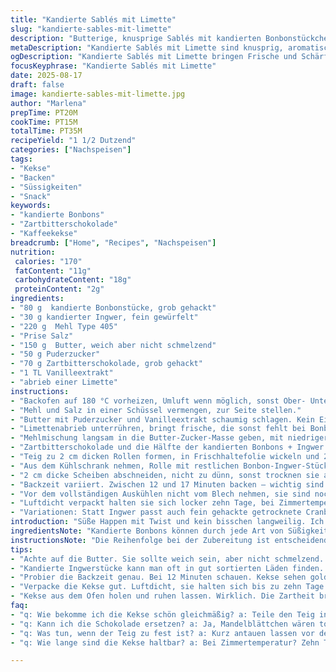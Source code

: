 ```yaml
---
title: "Kandierte Sablés mit Limette"
slug: "kandierte-sables-mit-limette"
description: "Butterige, knusprige Sablés mit kandierten Bonbonstückchen und einem frischen Limetten-Twist. Statt weißer Schokolade sorgt Zartbitterschokolade für eine herbere Note. Weniger Zucker, dafür ein Hauch Vanille. Die Bonbons ersetzen wir zu 70 Prozent durch kandierte Ingwerstücke – bringt Schärfe und Textur. Im Ofen nicht nur Zeit, sondern Farbe und Geruch beachten. Die Kekse werden an den Rändern leicht goldbraun, der Duft von Butter und Ingwer spürt man sofort. Perfekt zum Nachmittagskaffee. Zutaten teilweise reduziert, Ablauf geändert, damit der Teig schön locker bleibt. "
metaDescription: "Kandierte Sablés mit Limette sind knusprig, aromatisch und perfekt für den Nachmittagskaffee. Die Kombination aus Ingwer und Schokolade ist einzigartig."
ogDescription: "Kandierte Sablés mit Limette bringen Frische und Schärfe in jeden Bissen. Ideal für Liebhaber von besonderen Keksen."
focusKeyphrase: "Kandierte Sablés mit Limette"
date: 2025-08-17
draft: false
image: kandierte-sables-mit-limette.jpg
author: "Marlena"
prepTime: PT20M
cookTime: PT15M
totalTime: PT35M
recipeYield: "1 1/2 Dutzend"
categories: ["Nachspeisen"]
tags:
- "Kekse"
- "Backen"
- "Süssigkeiten"
- "Snack"
keywords:
- "kandierte Bonbons"
- "Zartbitterschokolade"
- "Kaffeekekse"
breadcrumb: ["Home", "Recipes", "Nachspeisen"]
nutrition: 
 calories: "170"
 fatContent: "11g"
 carbohydrateContent: "18g"
 proteinContent: "2g"
ingredients:
- "80 g  kandierte Bonbonstücke, grob gehackt"
- "30 g kandierter Ingwer, fein gewürfelt"
- "220 g  Mehl Type 405"
- "Prise Salz"
- "150 g  Butter, weich aber nicht schmelzend"
- "50 g Puderzucker"
- "70 g Zartbitterschokolade, grob gehackt"
- "1 TL Vanilleextrakt"
- "abrieb einer Limette"
instructions:
- "Backofen auf 180 °C vorheizen, Umluft wenn möglich, sonst Ober- Unterhitze. Ein Backblech mit Backpapier auslegen."
- "Mehl und Salz in einer Schüssel vermengen, zur Seite stellen."
- "Butter mit Puderzucker und Vanilleextrakt schaumig schlagen. Kein Eischnee, aber luftig und hell, das braucht Zeit – nicht hetzen."
- "Limettenabrieb unterrühren, bringt frische, die sonst fehlt bei Bonbons."
- "Mehlmischung langsam in die Butter-Zucker-Masse geben, mit niedriger Geschwindigkeit mischen oder per Hand, bis gerade vereint, nicht zu viel kneten."
- "Zartbitterschokolade und die Hälfte der kandierten Bonbons + Ingwer vorsichtig unterheben, darf nicht brechen oder zu sehr vermischt werden."
- "Teig zu 2 cm dicken Rollen formen, in Frischhaltefolie wickeln und 20 Minuten kalt stellen. Das stabilisiert den Teig, sonst verläuft er zu sehr."
- "Aus dem Kühlschrank nehmen, Rolle mit restlichen Bonbon-Ingwer-Stücken bestreuen und leicht andrücken. Rolle vorsichtig in Bonbons wälzen, mit den Händen formen, so klebt alles."
- "2 cm dicke Scheiben abschneiden, nicht zu dünn, sonst trocknen sie aus, auf das Blech legen, genug Abstand lassen, die laufen minimal."
- "Backzeit variiert. Zwischen 12 und 17 Minuten backen – wichtig sind Farbe und Geruch. Kekse sollen goldgelb an den Rändern sein, der Butterduft dominiert, Backgeruch leicht würzig durch Ingwer."
- "Vor dem vollständigen Auskühlen nicht vom Blech nehmen, sie sind noch weich und zerfallen leicht. Erst fest werden lassen, sonst brechen sie."
- "Luftdicht verpackt halten sie sich locker zehn Tage, bei Zimmertemperatur, wenn draußen warm, besser kühl lagern."
- "Variationen: Statt Ingwer passt auch fein gehackte getrocknete Cranberries oder Orangenschale. Schokolade kann durch Mandelblättchen ersetzt werden, für mehr Crunch."
introduction: "Süße Happen mit Twist und kein bisschen langweilig. Ich hab viel Kuschel-Keks probiert, aber die Kombination aus Butter, knackigen Bonbons und einer kleinen Schärfe von Ingwer macht den Unterschied, den man erst nach zwei, drei Keksen wirklich merkt. Limette bringt diese Frische, die man unbedingt braucht, wenn die Schokolade sich mit dem Zucker paart. Klar, keine Eier, keine Nüsse, trotzdem Struktur – das ist Kunst. Man muss auf den Teig hören, nicht nur auf die Uhr. Manchmal gehe ich rein nach Geruch – kaum was entfaltet sich aromatischer als Butter, Zucker und Ingwer, während sie sanft im Ofen tanzen. Fotografieren kann man das Aroma nicht. "
ingredientsNote: "Kandierte Bonbons können durch jede Art von Süßigkeiten ersetzt werden, die gut aushärten und beim Backen nicht schmelzen, etwa Karamellstückchen. Kandierten Ingwer findet man im gut sortierten Supermarkt oder asiatischen Spezialitätenladen. Der Abrieb von Limette gibt eine angenehme Frische, aber keine Menge, die den Teig verwässert. Die Butter sollte weich sein, nicht schmelzend, damit sie sich gut mit Zucker verbindet. Puderzucker sorgt für mehr Feuchtigkeit als Kristallzucker. Zartbitterschokolade bringt Tiefe, weiße Schokolade ist zu süß in dem Kontext. Falls nicht vorhanden, Mandeln oder Haselnüsse fein gehackt als Ersatz für Schokolade möglich, bringt Crunch statt Süße, macht den Keks interessanter. Mehl am besten vorher sieben, so wird der Teig lockerer und klumpt nicht."
instructionsNote: "Die Reihenfolge bei der Zubereitung ist entscheidend, damit keine Überarbeitung des Teigs passiert. Zuerst trockene Zutaten mischen, dann Butter mit Zucker und Vanille schaumig – so nimmt der Teig Luft auf. Ist der Teig zu fest, vor dem Rollen kurz antauen lassen, sonst bricht er. Für gleichmäßige Kekse halbiere den Teig in Rollen mit 2 cm Durchmesser, kühle sie vorher, dann schneidest du saubere Scheiben. Bonbons und Ingwer erst nach dem Kneten untermischen, sonst verteilen sie sich nicht gleichmäßig. Backzeit nicht starr nehmen. Die Kekse zeigen beim Rand, ob sie fertig sind: Wenn er anfängt, sich goldgelb zu färben, sind sie fertig. Innen bleiben sie noch weich und werden beim Auskühlen fest. Nach dem Backen 5 Minuten auf dem Blech lassen, sie sind noch empfindlich, erst dann vorsichtig auf ein Kuchengitter legen. Für Feierabendbäcker: Teig lässt sich auch einfrieren, einfach in Scheiben schneiden, gefroren backen, Zeit +2-3 Minuten."
tips:
- "Achte auf die Butter. Sie sollte weich sein, aber nicht schmelzend. Das sorgt für die richtige Konsistenz. Zu feste Butter macht den Teig bröckelig. Zu weiche macht es schwieriger."
- "Kandierte Ingwerstücke kann man oft in gut sortierten Läden finden. Ginger in 100%? Ja, aber variieren, z.B. getrocknete Cranberries oder Zitronenschale. Das bringt andere Aromen, interessant."
- "Probier die Backzeit genau. Bei 12 Minuten schauen. Kekse sehen goldbraun aus an den Rändern? Riecht nach Butter und Ingwer? Dann sind sie gut. Zu lange backen, und sie sind trocken."
- "Verpacke die Kekse gut. Luftdicht, sie halten sich bis zu zehn Tage. Bei warmen Temperaturen besser kühl lagern. Sie verlieren Aroma, wenn sie trocken stehen."
- "Kekse aus dem Ofen holen und ruhen lassen. Wirklich. Die Zartheit braucht Zeit, um sich zu setzen. Erst dann auf ein Kuchengitter legen. Ansonsten brechen sie."
faq:
- "q: Wie bekomme ich die Kekse schön gleichmäßig? a: Teile den Teig in Portionen. Mehl sieben vor dem Mischen. Dann kühlen für saubere Scheiben."
- "q: Kann ich die Schokolade ersetzen? a: Ja, Mandelblättchen wären toll. Müssen die Schokoladenstückchen richtig verteilt werden, nicht zu viel kneten."
- "q: Was tun, wenn der Teig zu fest ist? a: Kurz antauen lassen vor dem Rollen. Manchmal braucht der Teig einfach auch mehr Zeit zum Entspannen, damit er nicht bricht."
- "q: Wie lange sind die Kekse haltbar? a: Bei Zimmertemperatur? Zehn Tage, aber kühl lagern bei Wärme. Schneiden und einfrieren, besonders praktisch für späteres Backen."

---
```

